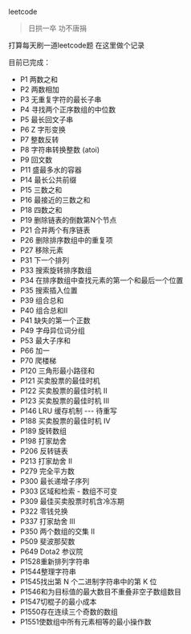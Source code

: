 leetcode

> 日拱一卒 功不唐捐

打算每天刷一道leetcode题 在这里做个记录

目前已完成：

* P1   两数之和
* P2   两数相加
* P3   无重复字符的最长子串
* P4   寻找两个正序数组的中位数
* P5   最长回文子串
* P6   Z 字形变换
* P7   整数反转
* P8   字符串转换整数 (atoi)
* P9   回文数
* P11  盛最多水的容器  
* P14  最长公共前缀
* P15  三数之和
* P16  最接近的三数之和
* P18  四数之和
* P19  删除链表的倒数第N个节点
* P21  合并两个有序链表
* P26  删除排序数组中的重复项
* P27  移除元素
* P31  下一个排列
* P33  搜索旋转排序数组
* P34  在排序数组中查找元素的第一个和最后一个位置
* P35  搜索插入位置
* P39  组合总和
* P40  组合总和II
* P41  缺失的第一个正数
* P49  字母异位词分组
* P53  最大子序和  
* P66  加一
* P70  爬楼梯 
* P120 三角形最小路径和
* P121 买卖股票的最佳时机
* P122 买卖股票的最佳时机 II
* P123 买卖股票的最佳时机 III
* P146 LRU 缓存机制  --- 待重写
* P188 买卖股票的最佳时机 IV  
* P189 旋转数组
* P198 打家劫舍
* P206 反转链表
* P213 打家劫舍 II
* P279 完全平方数
* P300 最长递增子序列
* P303 区域和检索 - 数组不可变
* P309 最佳买卖股票时机含冷冻期
* P322 零钱兑换
* P337 打家劫舍 III
* P350 两个数组的交集 II
* P509 斐波那契数
* P649 Dota2 参议院
* P1528重新排列字符串 
* P1544整理字符串 
* P1545找出第 N 个二进制字符串中的第 K 位
* P1546和为目标值的最大数目不重叠非空子数组数目 
* P1547切棍子的最小成本
* P1550存在连续三个奇数的数组 
* P1551使数组中所有元素相等的最小操作数  
